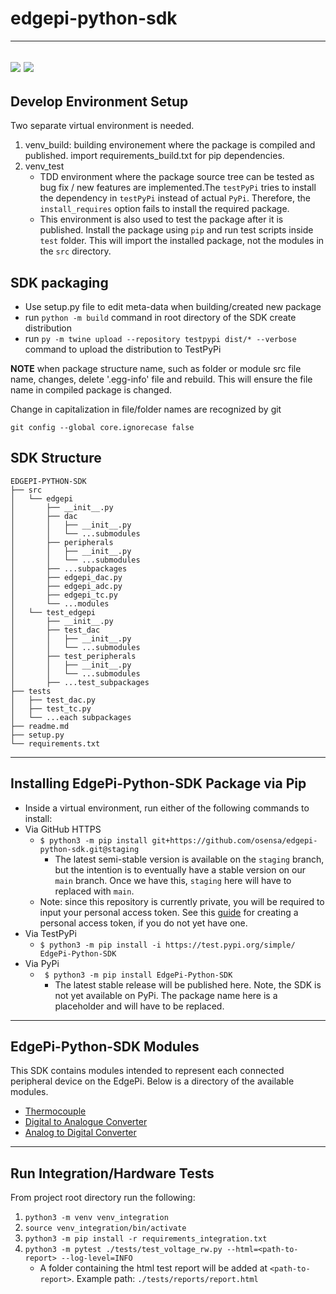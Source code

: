 # edgepi-python-sdk
---
![](https://github.com/osensa/edgepi-python-sdk/actions/workflows/python-unit-test.yml/badge.svg)
![](https://github.com/osensa/edgepi-python-sdk/actions/workflows/python-lint.yml/badge.svg)
---
## Develop Environment Setup
Two separate virtual environment is needed.
1. venv_build: building environement where the package is compiled and published. import requirements_build.txt for pip dependencies.
2. venv_test 
   - TDD environment where the package source tree can be tested as bug fix / new features are implemented.The `testPyPi` tries to install the dependency in `testPyPi` instead of actual `PyPi`. Therefore, the `install_requires` option fails to install the required package. 
   - This environment is also used to test the package after it is published. Install the package using `pip` and run test scripts inside `test` folder. This will import the installed package, not the modules in the `src` directory.

## SDK packaging

- Use setup.py file to edit meta-data when building/created new package
- run ```python -m build``` command in root directory of the SDK create distribution
- run ```py -m twine upload --repository testpypi dist/* --verbose``` command to upload the distribution to TestPyPi

__NOTE__ when package structure name, such as folder or module src file name, changes, delete '.egg-info' file and rebuild. This will ensure the file name in compiled package is changed.

Change in capitalization in file/folder names are recognized by git
```
git config --global core.ignorecase false
```

## SDK Structure
```
EDGEPI-PYTHON-SDK
├── src
│   └── edgepi
│       ├── __init__.py
│       ├── dac
│       │   ├── __init__.py
│       │   └── ...submodules
│       ├── peripherals
│       │   ├── __init__.py
│       │   └── ...submodules
│       ├── ...subpackages
│       ├── edgepi_dac.py
│       ├── edgepi_adc.py
│       ├── edgepi_tc.py
│       └── ...modules
│   └── test_edgepi
│       ├── __init__.py
│       ├── test_dac
│       │   ├── __init__.py
│       │   └── ...submodules
│       ├── test_peripherals
│       │   ├── __init__.py
│       │   └── ...submodules
│       ├── ...test_subpackages
├── tests
│   ├── test_dac.py
│   ├── test_tc.py
│   └── ...each subpackages
├── readme.md
├── setup.py
└── requirements.txt
```
---
## Installing EdgePi-Python-SDK Package via Pip
- Inside a virtual environment, run either of the following commands to install:
- Via GitHub HTTPS 
    * `$ python3 -m pip install git+https://github.com/osensa/edgepi-python-sdk.git@staging`
        - The latest semi-stable version is available on the `staging` branch, but the intention is to eventually have a stable version on our `main` branch. Once we have this, `staging` here will have to replaced with `main`.
    * Note: since this repository is currently private, you will be required to input your personal access token. See this [guide](https://docs.github.com/en/authentication/keeping-your-account-and-data-secure/creating-a-personal-access-token) for creating a personal access token, if you do not yet have one.
- Via TestPyPi
    * `$ python3 -m pip install -i https://test.pypi.org/simple/ EdgePi-Python-SDK`
- Via PyPi
    * ` $ python3 -m pip install EdgePi-Python-SDK`
        - The latest stable release will be published here. Note, the SDK is not yet available on PyPi. The package name here is a placeholder and will have to be replaced.
---
## EdgePi-Python-SDK Modules
This SDK contains modules intended to represent each connected peripheral device on the EdgePi. Below is a directory of the available modules.
* [Thermocouple](src/edgepi/tc)
* [Digital to Analogue Converter](src/edgepi/dac)
* [Analog to Digital Converter](src/edgepi/adc)
---
## Run Integration/Hardware Tests
From project root directory run the following:
1. `python3 -m venv venv_integration`
2. `source venv_integration/bin/activate`
3. `python3 -m pip install -r requirements_integration.txt`
4. `python3 -m pytest ./tests/test_voltage_rw.py --html=<path-to-report> --log-level=INFO`
    * A folder containing the html test report will be added at `<path-to-report>`. Example path: `./tests/reports/report.html`
